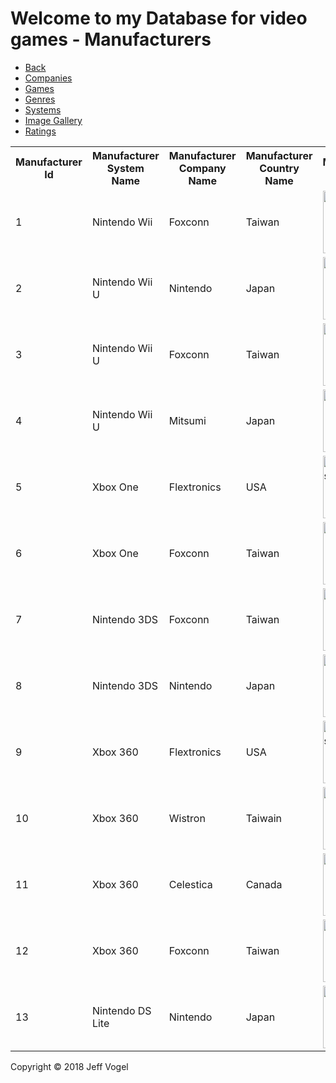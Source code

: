 <head>
  <link href="database.md" rel="stylesheet" />
</head>
<body>
  <div id = "header">
    <h1>Welcome to my Database for video games - Manufacturers</h1>
  </div>
  <div = "nav">
    <ul>
      <li><a href="Database Website Version.md">Back</a></li>
      <li><a href="Companies Table.md">Companies</a></li>
      <li><a href="Games Table.md">Games</a></li>
      <li><a href="Genres Table.md">Genres</a></li>
      <li><a href="Systems Table.md">Systems</a></li>
      <li><a href="Image Gallery.md">Image Gallery</a></li>
      <li><a href="Ratings Table.md">Ratings</a></li>
    </ul>
  </div>
  <div id = "content">
    <table>
      <tr>
		<th>Manufacturer Id</th>
		<th>Manufacturer System Name</th>
		<th>Manufacturer Company Name</th>
		<th>Manufacturer Country Name</th>
		<th>Manufacturer Image</th>
		<th>Manufacturer Website</th>
	</tr>
	<tr>
		<td>1</td>
		<td>Nintendo Wii</td>
		<td>Foxconn</td>
		<td>Taiwan</td>
		<td><img src="http://upload.wikimedia.org/wikipedia/commons/thumb/f/f4/Foxconn_logo.svg/2000px-Foxconn_logo.svg.png" alt="Foxconn" height="100" width="100"/></td>
		<td><a href="http://www.foxconn.com/">Foxconn</a></td>
	</tr>
	<tr>
		<td>2</td>
		<td>Nintendo Wii U</td>
		<td>Nintendo</td>
		<td>Japan</td>
		<td><img src="http://upload.wikimedia.org/wikipedia/commons/thumb/b/b3/Nintendo_red_logo.svg/2000px-Nintendo_red_logo.svg.png" alt="Nintendo" width="100" height="100"/></td>
		<td><a href="http://www.Nintendo.com/">Nintendo</a></td>
	</tr>
	<tr>
		<td>3</td>
		<td>Nintendo Wii U</td>
		<td>Foxconn</td>
		<td>Taiwan</td>
		<td><img src="http://upload.wikimedia.org/wikipedia/commons/thumb/f/f4/Foxconn_logo.svg/2000px-Foxconn_logo.svg.png" alt="Foxconn" height="100" width="100"/></td>
		<td><a href="http://www.foxconn.com/">Foxconn</a></td>
	</tr>
	<tr>
		<td>4</td>
		<td>Nintendo Wii U</td>
		<td>Mitsumi</td>
		<td>Japan</td>
		<td><img src="http://logonoid.com/images/mitsumi-logo.png" alt="Mitsumi" height="100" width="100"/></td>
		<td><a href="http://mitsumi.com/">Mitsumi</a></td>
	</tr>
	<tr>
		<td>5</td>
		<td>Xbox One</td>
		<td>Flextronics</td>
		<td>USA</td>
		<td><img src="http://www.logotypes101.com/logos/46/0D2A44645AE4C322663C430E61302727/flextronics.png" alt="Flextronics" height="100" width="100"/></td>
		<td><a href="http://www.flextronics.com/">Flextronics</a></td>
	</tr>
	<tr>
		<td>6</td>
		<td>Xbox One</td>
		<td>Foxconn</td>
		<td>Taiwan</td>
		<td><img src="http://upload.wikimedia.org/wikipedia/commons/thumb/f/f4/Foxconn_logo.svg/2000px-Foxconn_logo.svg.png" alt="Foxconn" height="100" width="100"/></td>
		<td><a href="http://www.foxconn.com/">Foxconn</a></td>
	</tr>
	<tr>
		<td>7</td>
		<td>Nintendo 3DS</td>
		<td>Foxconn</td>
		<td>Taiwan</td>
		<td><img src="http://upload.wikimedia.org/wikipedia/commons/thumb/f/f4/Foxconn_logo.svg/2000px-Foxconn_logo.svg.png" alt="Foxconn" height="100" width="100"/></td>
		<td><a href="http://www.foxconn.com/">Foxconn</a></td>
	</tr>
	<tr>
		<td>8</td>
		<td>Nintendo 3DS</td>
		<td>Nintendo</td>
		<td>Japan</td>
		<td><img src="http://upload.wikimedia.org/wikipedia/commons/thumb/b/b3/Nintendo_red_logo.svg/2000px-Nintendo_red_logo.svg.png" alt="Nintendo" width="100" height="100"/></td>
		<td><a href="http://www.Nintendo.com/">Nintendo</a></td>
	</tr>
	<tr>
		<td>9</td>
		<td>Xbox 360</td>
		<td>Flextronics</td>
		<td>USA</td>
		<td><img src="http://www.logotypes101.com/logos/46/0D2A44645AE4C322663C430E61302727/flextronics.png" alt="Flextronics" height="100" width="100"/></td>
		<td><a href="http://www.flextronics.com/">Flextronics</a></td>
	</tr>
	<tr>
		<td>10</td>
		<td>Xbox 360</td>
		<td>Wistron</td>
		<td>Taiwain</td>
		<td><img src="http://i1.wp.com/stuffled.com/wp-content/uploads/2014/07/Wistron-Logo-eps-vector-image.png?resize=1020%2C680" alt="Wistron" height="100" width="100"/></td>
		<td><a href="http://www.wistron.com/">Wistron</a></td>
	</tr>
	<tr>
		<td>11</td>
		<td>Xbox 360</td>
		<td>Celestica</td>
		<td>Canada</td>
		<td><img src="http://upload.wikimedia.org/wikipedia/en/thumb/1/17/Celestica_logo.svg/250px-Celestica_logo.svg.png" alt="Celestica" height="100" width="100"/></td>
		<td><a href="http://www.celestica.com/Home/Home.aspx">Celestica</a></td>
	</tr>
	<tr>
		<td>12</td>
		<td>Xbox 360</td>
		<td>Foxconn</td>
		<td>Taiwan</td>
		<td><img src="http://upload.wikimedia.org/wikipedia/commons/thumb/f/f4/Foxconn_logo.svg/2000px-Foxconn_logo.svg.png" alt="Foxconn" height="100" width="100"/></td>
		<td><a href="http://www.foxconn.com/">Foxconn</a></td>
	</tr>
	<tr>
		<td>13</td>
		<td>Nintendo DS Lite</td>
		<td>Nintendo</td>
		<td>Japan</td>
		<td><img src="http://upload.wikimedia.org/wikipedia/commons/thumb/b/b3/Nintendo_red_logo.svg/2000px-Nintendo_red_logo.svg.png" alt="Nintendo" width="100" height="100"/></td>
		<td><a href="http://www.Nintendo.com/">Nintendo</a></td>
	</tr>
    </table>
  </div>
  <div id = "footer">
    <p>Copyright &copy; 2018 Jeff Vogel</p>
  </div>
</body>
